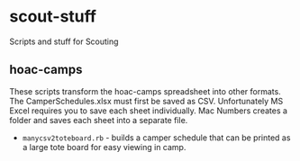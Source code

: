 # scout-stuff
Scripts and stuff for Scouting

## hoac-camps

These scripts transform the hoac-camps spreadsheet into other formats.
The CamperSchedules.xlsx must first be saved as CSV. Unfortunately MS Excel requires you to save each sheet individually. Mac Numbers creates a folder and saves each sheet into a separate file.

* `manycsv2toteboard.rb` - builds a camper schedule that can be printed as a large tote board for easy viewing in camp.